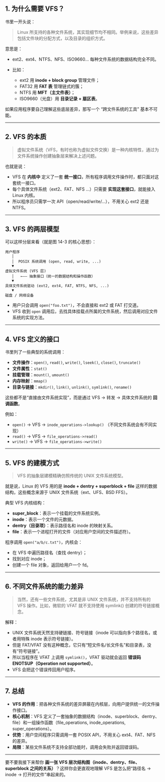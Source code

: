 ## 1. 为什么需要 VFS？

书里一开头说：

> Linux 所支持的各种文件系统，其实现细节均不相同。举例来说，这些差异包括文件块的分配方式，以及目录的组织方式。

意思是：

* ext2、ext4、NTFS、NFS、ISO9660… 每种文件系统的数据结构完全不同。
* 比如：

  * ext2 用 **inode + block group** 管理文件；
  * FAT32 用 **FAT 表** 管理链式的簇；
  * NTFS 用 **MFT（主文件表）**；
  * ISO9660（光盘）用 **目录记录 + 扇区表**。

如果应用程序要自己理解这些底层差异，那写一个 “跨文件系统的工具” 基本不可能。

---

## 2. VFS 的本质

> 虚拟文件系统（VFS，有时也称为虚拟文件交换）是一种内核特性，通过为文件系统操作创建抽象层来解决上述问题。

也就是说：

* VFS 在 **内核中** 定义了一套 **统一接口**，所有程序调用文件操作时，都只面对这套统一接口。
* 每个具体文件系统（ext2、FAT、NFS …）只需要 **实现这套接口**，就能接入 Linux 内核。
* 所以程序员只需学一次 API（open/read/write/…），不用关心 ext2 还是 NTFS。

---

## 3. VFS 的两层模型

可以这样分层来看（就是图 14-3 的核心思想）：

```
用户程序
   │
   │  POSIX 系统调用 (open, read, write, ...)
   ▼
虚拟文件系统 (VFS 层)
   │   ←—— 抽象接口（统一的数据结构和操作函数）
   ▼
具体文件系统驱动 (ext2, ext4, FAT, NTFS, NFS, ...)
   ▼
磁盘 / 网络设备
```

* 用户只会调用 `open("foo.txt")`，不会直接和 ext2 或 FAT 打交道。
* VFS 收到 `open` 调用后，去找具体挂载点所属的文件系统，然后调用对应文件系统的实现方法。

---

## 4. VFS 定义的接口

书里列了一些典型的系统调用：

* **文件操作**：`open()`, `read()`, `write()`, `lseek()`, `close()`, `truncate()`
* **文件属性**：`stat()`
* **挂载管理**：`mount()`, `umount()`
* **内存映射**：`mmap()`
* **目录与链接**：`mkdir()`, `link()`, `unlink()`, `symlink()`, `rename()`

这些都不是“直接由文件系统实现”，而是通过 VFS → 转发 → 具体文件系统的 **回调函数**。

例如：

* `open()` → VFS → `inode_operations->lookup()` （不同文件系统会有不同实现）
* `read()` → VFS → `file_operations->read()`
* `write()` → VFS → `file_operations->write()`

---

## 5. VFS 的建模方式

> VFS 的抽象层建模精确仿照传统的 UNIX 文件系统模型。

就是说，Linux 的 VFS 用的是 **inode + dentry + superblock + file** 这样的数据结构，这些概念来源于 UNIX 文件系统（ext、UFS、BSD FFS）。

典型 VFS 内核结构：

* **super\_block**：表示一个挂载的文件系统实例。
* **inode**：表示一个文件的元数据。
* **dentry（目录项）**：表示路径名和 inode 的映射关系。
* **file**：表示一个进程打开的文件（对应用户空间的文件描述符）。

程序调用 `open("a/b/c.txt")`，内核会：

* 在 VFS 中遍历路径名（查找 dentry）；
* 找到对应 inode；
* 创建一个 file 对象，返回给用户一个 fd。

---

## 6. 不同文件系统的能力差异

> 当然，还有一些文件系统，尤其是非 UNIX 文件系统，并不支持所有的 VFS 操作。比如，微软的 VFAT 就不支持使用 symlink() 创建的符号链接概念。

解释：

* UNIX 文件系统天然支持硬链接、符号链接（inode 可以指向多个路径名，或者用特殊 inode 表示符号链接）。
* 但是 FAT/VFAT 没有这种概念，它只有“短文件名/长文件名”和目录表，没有“符号链接”。
* 所以当程序在 VFAT 上调用 `symlink()`，VFAT 驱动就会返回 **错误码 ENOTSUP（Operation not supported）**。
* VFS 会把这个错误传回用户程序。

---

## 7. 总结

* **VFS 的作用**：把各种文件系统的差异屏蔽在内核层，向用户提供统一的文件操作接口。
* **核心机制**：VFS 定义了一套抽象的数据结构（inode、superblock、dentry、file）和一组操作函数（file\_operations, inode\_operations, super\_operations）。
* **优势**：用户空间程序只需调用一套 POSIX API，不用关心 ext4、FAT、NFS 的差异。
* **局限**：某些文件系统不支持全部功能时，调用会失败并返回错误码。

---

要不要我接下来帮你 **画一张 VFS 层次结构图（inode、dentry、file、superblock 之间的关系）**？这样你会更直观地理解 VFS 是怎么把“路径名 → inode → 打开的文件”串起来的。
